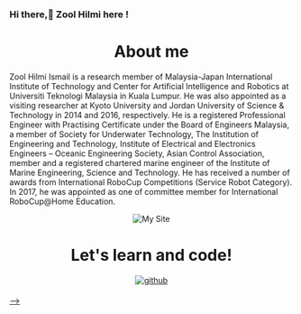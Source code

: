 ### Hi there,👋 Zool Hilmi here !


### <h1 align="center"> About me</h1>
Zool Hilmi Ismail is a research member of Malaysia-Japan International Institute of Technology and Center for Artificial Intelligence and Robotics at Universiti Teknologi Malaysia in Kuala Lumpur. He was also appointed as a visiting researcher at Kyoto University and Jordan University of Science & Technology in 2014 and 2016, respectively. He is a registered Professional Engineer with Practising Certificate under the Board of Engineers Malaysia, a member of Society for Underwater Technology, The Institution of Engineering and Technology, Institute of Electrical and Electronics Engineers – Oceanic Engineering Society, Asian Control Association, member and a registered chartered marine engineer of the Institute of Marine Engineering, Science and Technology. He has received a number of awards from International RoboCup Competitions (Service Robot Category). In 2017, he was appointed as one of committee member for International RoboCup@Home Education.

<p align="center"> <img src="https://people.utm.my/drzool" alt="My Site" /> </p>
<h1 align="center"><b> Let's learn and code! </b></h1>

<div align="center">
   
   <a href="https://github.com/dr-zool" target="_blank">
      <img src=https://img.shields.io/badge/github-%2324292e.svg?&style=for-the-badge&logo=github&logoColor=white alt=github style="margin-bottom: 5px;" />

</div>



-->
